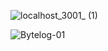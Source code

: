 ![localhost_3001_ (1)](https://github.com/user-attachments/assets/96f13aac-b608-4c19-bf73-8f934fc62940)

![Bytelog-01](https://github.com/user-attachments/assets/a61f1ce7-7602-43a2-9473-78fa03a508dc)


















